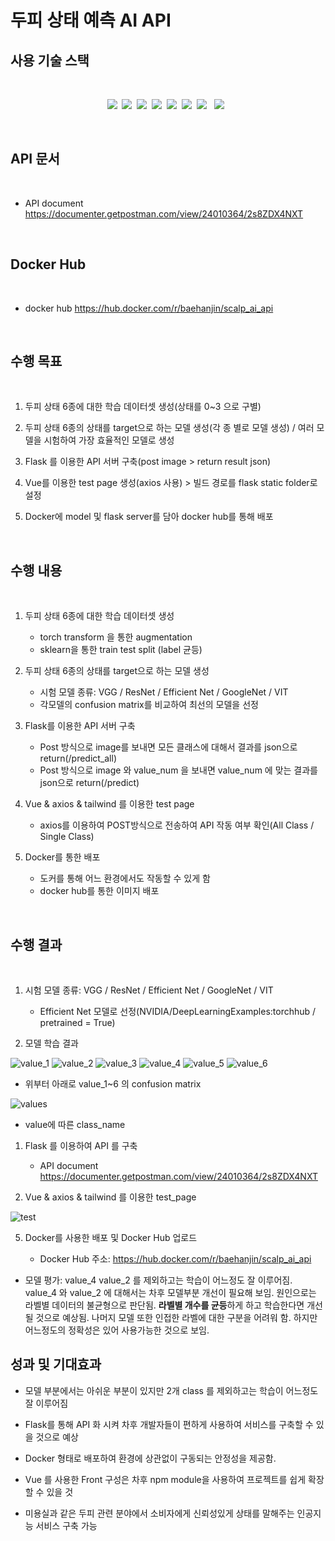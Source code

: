 # 두피 상태 예측 AI API

## 사용 기술 스택  
<br/>
<p align = center>
<img src="https://img.shields.io/badge/vue.js-4FC08D?style=for-the-badge&logo=vue.js&logoColor=white"><a/>&nbsp
<img src="https://img.shields.io/badge/axios-5A29E4?style=for-the-badge&logo=axios&logoColor=white"><a/>&nbsp
<img src="https://img.shields.io/badge/tailwindcss-06B6D4?style=for-the-badge&logo=tailwindcss&logoColor=white"><a/>&nbsp
<img src="https://img.shields.io/badge/docker-2496ED?style=for-the-badge&logo=docker&logoColor=white"><a/>&nbsp
<img src="https://img.shields.io/badge/flask-000000?style=for-the-badge&logo=flask&logoColor=white"><a/>&nbsp
<img src="https://img.shields.io/badge/pytorch-EE4C2C?style=for-the-badge&logo=pytorch&logoColor=white"><a/>&nbsp
<img src="https://img.shields.io/badge/scikitlearn-F7931E?style=for-the-badge&logo=scikitlearn&logoColor=white"> <a/>&nbsp
<img src="https://img.shields.io/badge/seaborn-06B6D4?style=for-the-badge&logo=seaborn&logoColor=white"> <a/>&nbsp
<p/>
<br/>  

## API 문서  

<br/>  

* API document https://documenter.getpostman.com/view/24010364/2s8ZDX4NXT  
  
<br/>  

## Docker Hub  

<br/>  

* docker hub https://hub.docker.com/r/baehanjin/scalp_ai_api

<br/>  


## 수행 목표
<br/>

1.	두피 상태 6종에 대한 학습 데이터셋 생성(상태를 0~3 으로 구별)  

2.	두피 상태 6종의 상태를 target으로 하는 모델 생성(각 종 별로 모델 생성) / 여러 모델을 시험하여 가장 효율적인 모델로 생성  

3.	Flask 를 이용한 API 서버 구축(post image > return result json)  

4.	Vue를 이용한 test page 생성(axios 사용) > 빌드 경로를 flask static folder로 설정  

5.	Docker에 model 및 flask server를 담아 docker hub를 통해 배포

<br/>


## 수행 내용  

<br/>  

1. 두피 상태 6종에 대한 학습 데이터셋 생성
   - torch transform 을 통한 augmentation
   - sklearn을 통한 train test split (label 균등)  

2. 두피 상태 6종의 상태를 target으로 하는 모델 생성
   - 시험 모델 종류: VGG / ResNet / Efficient Net / GoogleNet / VIT
   - 각모델의 confusion matrix를 비교하여 최선의 모델을 선정

3. Flask를 이용한 API 서버 구축
   - Post 방식으로 image를 보내면 모든 클래스에 대해서 결과를 json으로 return(/predict_all)
   - Post 방식으로 image 와 value_num 을 보내면 value_num 에 맞는 결과를 json으로 return(/predict)

4. Vue & axios & tailwind 를 이용한 test page
    - axios를 이용하여 POST방식으로 전송하여 API 작동 여부 확인(All Class / Single Class)

5. Docker를 통한 배포
    - 도커를 통해 어느 환경에서도 작동할 수 있게 함
    - docker hub를 통한 이미지 배포

<br/>


## 수행 결과  

<br/>  

1. 시험 모델 종류: VGG / ResNet / Efficient Net / GoogleNet / VIT
   * Efficient Net 모델로 선정(NVIDIA/DeepLearningExamples:torchhub / pretrained = True)  
  
2. 모델 학습 결과

![value_1](./img/value_1.png)
![value_2](./img/value_2.png)
![value_3](./img/value_3.png)
![value_4](./img/value_4.png)
![value_5](./img/value_5.png)
![value_6](./img/value_6.png)

   * 위부터 아래로 value_1~6 의 confusion matrix

![values](./img/values1.png)  

  * value에 따른 class_name

1. Flask 를 이용하여 API 를 구축

    * API document https://documenter.getpostman.com/view/24010364/2s8ZDX4NXT  


4. Vue & axios & tailwind 를 이용한 test_page

![test](./img/test1.png)

5. Docker를 사용한 배포 및 Docker Hub 업로드

    * Docker Hub 주소: https://hub.docker.com/r/baehanjin/scalp_ai_api 


* 모델 평가: value_4 value_2 를 제외하고는 학습이 어느정도 잘 이루어짐. value_4 와 value_2 에 대해서는 차후 모델부분 개선이 필요해 보임. 원인으로는 라벨별 데이터의 불균형으로 판단됨. **라벨별 개수를 균등**하게 하고 학습한다면 개선될 것으로 예상됨. 나머지 모델 또한 인접한 라벨에 대한 구분을 어려워 함. 하지만 어느정도의 정확성은 있어 사용가능한 것으로 보임.

## 성과 및 기대효과

- 모델 부분에서는 아쉬운 부분이 있지만 2개 class 를 제외하고는 학습이 어느정도 잘 이루어짐  

- Flask를 통해 API 화 시켜 차후 개발자들이 편하게 사용하여 서비스를 구축할 수 있을 것으로 예상  

- Docker 형태로 배포하여 환경에 상관없이 구동되는 안정성을 제공함.

- Vue 를 사용한 Front 구성은 차후 npm module을 사용하여 프로젝트를 쉽게 확장할 수 있을 것

- 미용실과 같은 두피 관련 분야에서 소비자에게 신뢰성있게 상태를 말해주는 인공지능 서비스 구축 가능
